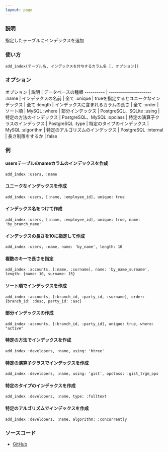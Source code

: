 ```yaml
---
layout: page
---
```

### 説明
指定したテーブルにインデックスを追加

### 使い方
    add_index(テーブル名, インデックスを付与するカラム名 [, オプション])

### オプション

オプション   | 説明 | データベースの種類
---------- | ---------------------
:name      | インデックスの名前 | 全て
:unique    | trueを指定するとユニークなインデックス | 全て
:length    | インデックスに含まれるカラムの長さ | 全て
:order     | ソート順 | MySQL
:where     | 部分インデックス | PostgreSQL、SQLite
:using     | 特定の方法のインデックス | PostgreSQL、MySQL
:opclass   | 特定の演算子クラスのインデックス | PostgreSQL
:type      | 特定のタイプのインデックス | MySQL
:algorithm | 特定のアルゴリズムのインデックス | PostgreSQL
:internal  | 長さ制限をするか | false

### 例
#### usersテーブルのnameカラムのインデックスを作成
    add_index :users, :name

#### ユニークなインデックスを作成
    add_index :users, [:name, :employee_id], unique: true

#### インデックス名をつけて作成
    add_index :users, [:name, :employee_id], unique: true, name: 'by_branch_name'

#### インデックスの長さを10に指定して作成
    add_index :users, :name, name: 'by_name', length: 10

#### 複数のキーで長さを指定
    add_index :accounts, [:name, :surname], name: 'by_name_surname', length: {name: 10, surname: 15}

#### ソート順でインデックスを作成
    add_index :accounts, [:branch_id, :party_id, :surname], order: {branch_id: :desc, party_id: :asc}

#### 部分インデックスの作成
    add_index :accounts, [:branch_id, :party_id], unique: true, where: "active"

#### 特定の方法でインデックスを作成
    add_index :developers, :name, using: 'btree'

#### 特定の演算子クラスでインデックスを作成
    add_index :developers, :name, using: 'gist', opclass: :gist_trgm_ops

#### 特定のタイプのインデックスを作成
    add_index :developers, :name, type: :fulltext

#### 特定のアルゴリズムでインデックスを作成
    add_index :developers, :name, algorithm: :concurrently

### ソースコード
* [GitHub](https://github.com/rails/rails/blob/f33d52c95217212cbacc8d5e44b5a8e3cdc6f5b3/activerecord/lib/active_record/connection_adapters/abstract/schema_statements.rb#L785)